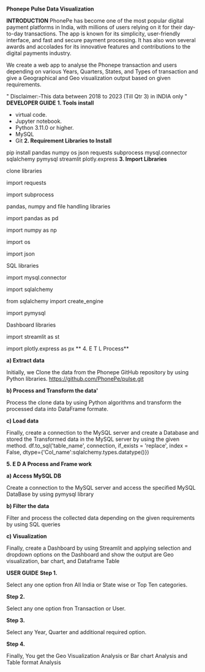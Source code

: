 **Phonepe Pulse Data Visualization**

**INTRODUCTION**
PhonePe has become one of the most popular digital payment platforms in India, with millions of users relying on it for their day-to-day transactions. The app is known for its simplicity, user-friendly interface, and fast and secure payment processing. It has also won several awards and accolades for its innovative features and contributions to the digital payments industry.

We create a web app to analyse the Phonepe transaction and users depending on various Years, Quarters, States, and Types of transaction and give a Geographical and Geo visualization output based on given requirements.

" Disclaimer:-This data between 2018 to 2023 (Till Qtr 3) in INDIA only "
**DEVELOPER GUIDE**
**1. Tools install**

* virtual code.
* Jupyter notebook.
* Python 3.11.0 or higher.
* MySQL
* Git
**2. Requirement Libraries to Install**

pip install pandas numpy os json requests subprocess mysql.connector sqlalchemy pymysql streamlit plotly.express
**3. Import Libraries**

clone libraries

import requests

import subprocess

pandas, numpy and file handling libraries

import pandas as pd

import numpy as np

import os

import json

SQL libraries

import mysql.connector

import sqlalchemy

from sqlalchemy import create_engine

import pymysql

Dashboard libraries

import streamlit as st

import plotly.express as px
**
4. E T L Process**

**a) Extract data**

Initially, we Clone the data from the Phonepe GitHub repository by using Python libraries. https://github.com/PhonePe/pulse.git

**b) Process and Transform the data'**

Process the clone data by using Python algorithms and transform the processed data into DataFrame formate.

**c) Load data**

Finally, create a connection to the MySQL server and create a Database and stored the Transformed data in the MySQL server by using the given method. df.to_sql('table_name', connection, if_exists = 'replace', index = False, dtype={'Col_name':sqlalchemy.types.datatype()})

**5. E D A Process and Frame work**

**a) Access MySQL DB**

Create a connection to the MySQL server and access the specified MySQL DataBase by using pymysql library

**b) Filter the data**

Filter and process the collected data depending on the given requirements by using SQL queries

**c) Visualization**

Finally, create a Dashboard by using Streamlit and applying selection and dropdown options on the Dashboard and show the output are Geo visualization, bar chart, and Dataframe Table

**USER GUIDE**
**Step 1.**

Select any one option fron All India or State wise or Top Ten categories.

**Step 2.**

Select any one option fron Transaction or User.

**Step 3.**

Select any Year, Quarter and additional required option.

**Step 4.**

Finally, You get the Geo Visualization Analysis or Bar chart Analysis and Table format Analysis
